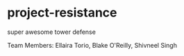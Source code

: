 # project-resistance
super awesome tower defense 

Team Members: Ellaira Torio, <strikethrough>Blake O'Reilly</strikethrough>, Shivneel Singh
